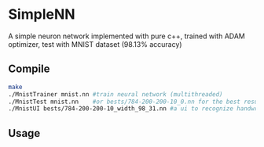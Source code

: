 # SimpleNN
A simple neuron network implemented with pure c++, trained with ADAM optimizer, test with MNIST dataset (98.13% accuracy)

## Compile
```sh
make
./MnistTrainer mnist.nn #train neural network (multithreaded)
./MnistTest mnist.nn    #or bests/784-200-200-10_0.nn for the best result in my computer
./MnistUI bests/784-200-200-10_width_98_31.nn #a ui to recognize handwritten digit (written with SFML)
```

## Usage
